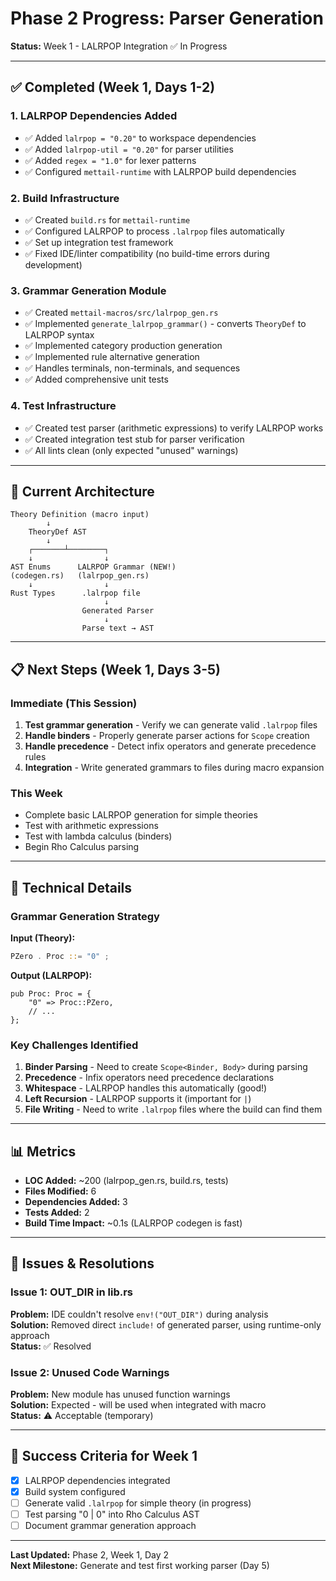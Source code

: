 # Phase 2 Progress: Parser Generation

**Status:** Week 1 - LALRPOP Integration ✅ In Progress

---

## ✅ Completed (Week 1, Days 1-2)

###  1. LALRPOP Dependencies Added
- ✅ Added `lalrpop = "0.20"` to workspace dependencies
- ✅ Added `lalrpop-util = "0.20"` for parser utilities
- ✅ Added `regex = "1.0"` for lexer patterns
- ✅ Configured `mettail-runtime` with LALRPOP build dependencies

### 2. Build Infrastructure
- ✅ Created `build.rs` for `mettail-runtime`
- ✅ Configured LALRPOP to process `.lalrpop` files automatically
- ✅ Set up integration test framework
- ✅ Fixed IDE/linter compatibility (no build-time errors during development)

### 3. Grammar Generation Module
- ✅ Created `mettail-macros/src/lalrpop_gen.rs`
- ✅ Implemented `generate_lalrpop_grammar()` - converts `TheoryDef` to LALRPOP syntax
- ✅ Implemented category production generation
- ✅ Implemented rule alternative generation
- ✅ Handles terminals, non-terminals, and sequences
- ✅ Added comprehensive unit tests

### 4. Test Infrastructure
- ✅ Created test parser (arithmetic expressions) to verify LALRPOP works
- ✅ Created integration test stub for parser verification
- ✅ All lints clean (only expected "unused" warnings)

---

## 🎯 Current Architecture

```
Theory Definition (macro input)
        ↓
    TheoryDef AST
        ↓
    ┌───────┴────────┐
    ↓                ↓
AST Enums      LALRPOP Grammar (NEW!)
(codegen.rs)   (lalrpop_gen.rs)
    ↓                ↓
Rust Types      .lalrpop file
                     ↓
                Generated Parser
                     ↓
                Parse text → AST
```

---

## 📋 Next Steps (Week 1, Days 3-5)

### Immediate (This Session)
1. **Test grammar generation** - Verify we can generate valid `.lalrpop` files
2. **Handle binders** - Properly generate parser actions for `Scope` creation
3. **Handle precedence** - Detect infix operators and generate precedence rules
4. **Integration** - Write generated grammars to files during macro expansion

### This Week
- Complete basic LALRPOP generation for simple theories
- Test with arithmetic expressions
- Test with lambda calculus (binders)
- Begin Rho Calculus parsing

---

## 🔬 Technical Details

### Grammar Generation Strategy

**Input (Theory):**
```rust
PZero . Proc ::= "0" ;
```

**Output (LALRPOP):**
```lalrpop
pub Proc: Proc = {
    "0" => Proc::PZero,
    // ...
};
```

### Key Challenges Identified
1. **Binder Parsing** - Need to create `Scope<Binder, Body>` during parsing
2. **Precedence** - Infix operators need precedence declarations
3. **Whitespace** - LALRPOP handles this automatically (good!)
4. **Left Recursion** - LALRPOP supports it (important for `|`)
5. **File Writing** - Need to write `.lalrpop` files where the build can find them

---

## 📊 Metrics

- **LOC Added:** ~200 (lalrpop_gen.rs, build.rs, tests)
- **Files Modified:** 6
- **Dependencies Added:** 3
- **Tests Added:** 2
- **Build Time Impact:** ~0.1s (LALRPOP codegen is fast)

---

## 🐛 Issues & Resolutions

### Issue 1: OUT_DIR in lib.rs
**Problem:** IDE couldn't resolve `env!("OUT_DIR")` during analysis  
**Solution:** Removed direct `include!` of generated parser, using runtime-only approach  
**Status:** ✅ Resolved

### Issue 2: Unused Code Warnings
**Problem:** New module has unused function warnings  
**Solution:** Expected - will be used when integrated with macro  
**Status:** ⚠️ Acceptable (temporary)

---

## 🎯 Success Criteria for Week 1

- [x] LALRPOP dependencies integrated
- [x] Build system configured
- [ ] Generate valid `.lalrpop` for simple theory (in progress)
- [ ] Test parsing "0 | 0" into Rho Calculus AST
- [ ] Document grammar generation approach

---

**Last Updated:** Phase 2, Week 1, Day 2  
**Next Milestone:** Generate and test first working parser (Day 5)


